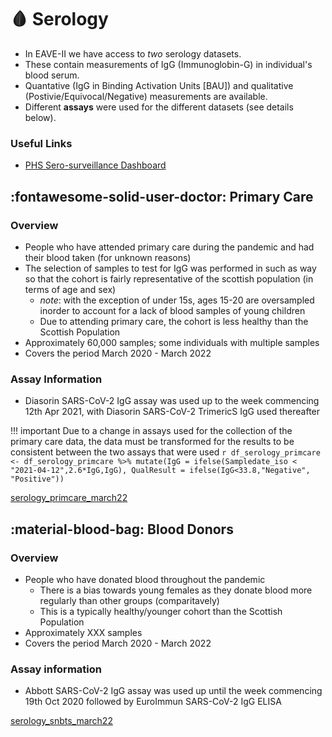 # :drop_of_blood: Serology


* In EAVE-II we have access to *two* serology datasets.
* These contain measurements of IgG (Immunoglobin-G) in individual's blood serum.
* Quantative (IgG in Binding Activation Units [BAU]) and qualitative (Postivie/Equivocal/Negative) measurements are available.
* Different **assays** were used for the different datasets (see details below).

### Useful Links

* [PHS Sero-surveillance Dashboard](https://www.publichealthscotland.scot/publications/enhanced-surveillance-of-covid-19-in-scotland/enhanced-surveillance-of-covid-19-in-scotland-population-based-seroprevalence-surveillance-3-august-2022/)

## :fontawesome-solid-user-doctor: Primary Care

### Overview

* People who have attended primary care during the pandemic and had their blood taken (for unknown reasons)
* The selection of samples to test for IgG was performed in such as way so that the cohort is fairly representative of the scottish population (in terms of age and sex)
    * *note*: with the exception of under 15s, ages 15-20 are oversampled inorder to account for a lack of blood samples of young children 
	* Due to attending primary care, the cohort is less healthy than the Scottish Population
* Approximately 60,000 samples; some individuals with multiple samples
* Covers the period March 2020 - March 2022

### Assay Information
* Diasorin SARS-CoV-2 IgG assay was used up to the week commencing 12th Apr 2021, with Diasorin SARS-CoV-2 TrimericS IgG used thereafter


!!! important
    Due to a change in assays used for the collection of the primary care data, the data must be transformed for the results to be consistent between the two assays that were used
	```r
	df_serology_primcare <- df_serology_primcare %>%
	                        mutate(IgG = ifelse(Sampledate_iso < "2021-04-12",2.6*IgG,IgG),
                                   QualResult = ifelse(IgG<33.8,"Negative", "Positive")) 
	```


[serology_primcare_march22]()

## :material-blood-bag: Blood Donors

### Overview

* People who have donated blood throughout the pandemic
   * There is a bias towards young females as they donate blood more regularly than other groups (comparitavely) 
   * This is a typically healthy/younger cohort than the Scottish Population
* Approximately XXX samples
* Covers the period March 2020 - March 2022


### Assay information
* Abbott SARS-CoV-2 IgG assay was used up until the week commencing 19th Oct 2020 followed by EuroImmun SARS-CoV-2 IgG ELISA


[serology_snbts_march22]()
